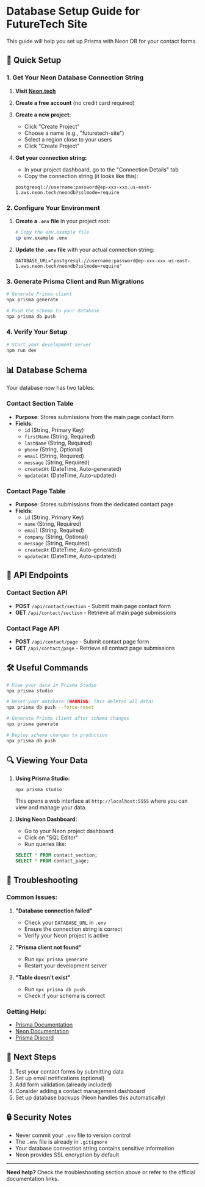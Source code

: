 # Database Setup Guide for FutureTech Site

This guide will help you set up Prisma with Neon DB for your contact forms.

## 🚀 Quick Setup

### 1. Get Your Neon Database Connection String

1. **Visit [Neon.tech](https://neon.tech)**
2. **Create a free account** (no credit card required)
3. **Create a new project:**
   - Click "Create Project"
   - Choose a name (e.g., "futuretech-site")
   - Select a region close to your users
   - Click "Create Project"

4. **Get your connection string:**
   - In your project dashboard, go to the "Connection Details" tab
   - Copy the connection string (it looks like this):
   ```
   postgresql://username:password@ep-xxx-xxx.us-east-1.aws.neon.tech/neondb?sslmode=require
   ```

### 2. Configure Your Environment

1. **Create a `.env` file** in your project root:
   ```bash
   # Copy the env.example file
   cp env.example .env
   ```

2. **Update the `.env` file** with your actual connection string:
   ```env
   DATABASE_URL="postgresql://username:password@ep-xxx-xxx.us-east-1.aws.neon.tech/neondb?sslmode=require"
   ```

### 3. Generate Prisma Client and Run Migrations

```bash
# Generate Prisma client
npx prisma generate

# Push the schema to your database
npx prisma db push
```

### 4. Verify Your Setup

```bash
# Start your development server
npm run dev
```

## 📊 Database Schema

Your database now has two tables:

### Contact Section Table
- **Purpose**: Stores submissions from the main page contact form
- **Fields**:
  - `id` (String, Primary Key)
  - `firstName` (String, Required)
  - `lastName` (String, Required)
  - `phone` (String, Optional)
  - `email` (String, Required)
  - `message` (String, Required)
  - `createdAt` (DateTime, Auto-generated)
  - `updatedAt` (DateTime, Auto-updated)

### Contact Page Table
- **Purpose**: Stores submissions from the dedicated contact page
- **Fields**:
  - `id` (String, Primary Key)
  - `name` (String, Required)
  - `email` (String, Required)
  - `company` (String, Optional)
  - `message` (String, Required)
  - `createdAt` (DateTime, Auto-generated)
  - `updatedAt` (DateTime, Auto-updated)

## 🔧 API Endpoints

### Contact Section API
- **POST** `/api/contact/section` - Submit main page contact form
- **GET** `/api/contact/section` - Retrieve all main page submissions

### Contact Page API
- **POST** `/api/contact/page` - Submit contact page form
- **GET** `/api/contact/page` - Retrieve all contact page submissions

## 🛠️ Useful Commands

```bash
# View your data in Prisma Studio
npx prisma studio

# Reset your database (WARNING: This deletes all data)
npx prisma db push --force-reset

# Generate Prisma client after schema changes
npx prisma generate

# Deploy schema changes to production
npx prisma db push
```

## 🔍 Viewing Your Data

1. **Using Prisma Studio:**
   ```bash
   npx prisma studio
   ```
   This opens a web interface at `http://localhost:5555` where you can view and manage your data.

2. **Using Neon Dashboard:**
   - Go to your Neon project dashboard
   - Click on "SQL Editor"
   - Run queries like:
   ```sql
   SELECT * FROM contact_section;
   SELECT * FROM contact_page;
   ```

## 🚨 Troubleshooting

### Common Issues:

1. **"Database connection failed"**
   - Check your `DATABASE_URL` in `.env`
   - Ensure the connection string is correct
   - Verify your Neon project is active

2. **"Prisma client not found"**
   - Run `npx prisma generate`
   - Restart your development server

3. **"Table doesn't exist"**
   - Run `npx prisma db push`
   - Check if your schema is correct

### Getting Help:

- [Prisma Documentation](https://www.prisma.io/docs)
- [Neon Documentation](https://neon.tech/docs)
- [Prisma Discord](https://pris.ly/discord)

## 📝 Next Steps

1. Test your contact forms by submitting data
2. Set up email notifications (optional)
3. Add form validation (already included)
4. Consider adding a contact management dashboard
5. Set up database backups (Neon handles this automatically)

## 🔒 Security Notes

- Never commit your `.env` file to version control
- The `.env` file is already in `.gitignore`
- Your database connection string contains sensitive information
- Neon provides SSL encryption by default

---

**Need help?** Check the troubleshooting section above or refer to the official documentation links.

